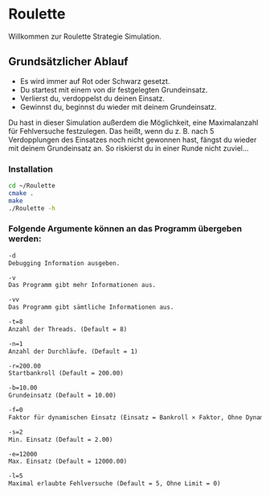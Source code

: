 # Roulette

Willkommen zur Roulette Strategie Simulation.

## Grundsätzlicher Ablauf

- Es wird immer auf Rot oder Schwarz gesetzt.
- Du startest mit einem von dir festgelegten Grundeinsatz.
- Verlierst du, verdoppelst du deinen Einsatz.
- Gewinnst du, beginnst du wieder mit deinem Grundeinsatz.

Du hast in dieser Simulation außerdem die Möglichkeit, eine Maximalanzahl für Fehlversuche festzulegen.
Das heißt, wenn du z. B. nach 5 Verdopplungen des Einsatzes noch nicht gewonnen hast,
fängst du wieder mit deinem Grundeinsatz an. So riskierst du in einer Runde nicht zuviel...

### Installation

```bash
cd ~/Roulette
cmake .
make
./Roulette -h
```

### Folgende Argumente können an das Programm übergeben werden:

```txt
-d
Debugging Information ausgeben.

-v
Das Programm gibt mehr Informationen aus.

-vv
Das Programm gibt sämtliche Informationen aus.

-t=8
Anzahl der Threads. (Default = 8)

-n=1
Anzahl der Durchläufe. (Default = 1)

-r=200.00
Startbankroll (Default = 200.00)

-b=10.00
Grundeinsatz (Default = 10.00)

-f=0
Faktor für dynamischen Einsatz (Einsatz = Bankroll × Faktor, Ohne Dynamik = 0, Default = 0)

-s=2
Min. Einsatz (Default = 2.00)

-e=12000
Max. Einsatz (Default = 12000.00)

-l=5
Maximal erlaubte Fehlversuche (Default = 5, Ohne Limit = 0)
```
